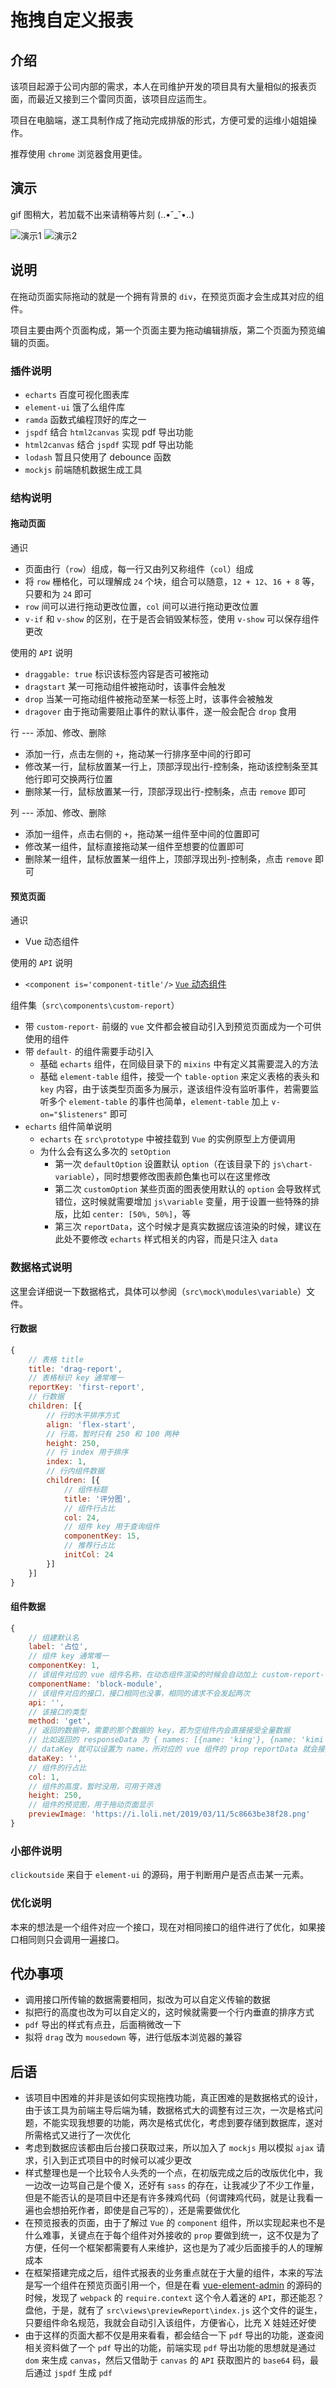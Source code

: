 # 拖拽自定义报表

## 介绍

该项目起源于公司内部的需求，本人在司维护开发的项目具有大量相似的报表页面，而最近又接到三个雷同页面，该项目应运而生。

项目在电脑端，遂工具制作成了拖动完成排版的形式，方便可爱的运维小姐姐操作。

推荐使用 `chrome` 浏览器食用更佳。

## 演示

gif 图稍大，若加载不出来请稍等片刻 (..•˘_˘•..)

![演示1](https://i.loli.net/2019/03/11/5c86699631076.gif)
![演示2](https://i.loli.net/2019/03/11/5c866969ddafb.gif)

## 说明

在拖动页面实际拖动的就是一个拥有背景的 `div`，在预览页面才会生成其对应的组件。

项目主要由两个页面构成，第一个页面主要为拖动编辑排版，第二个页面为预览编辑的页面。

### 插件说明

- `echarts` 百度可视化图表库
- `element-ui` 饿了么组件库
- `ramda` 函数式编程顶好的库之一
- `jspdf` 结合 `html2canvas` 实现 pdf 导出功能
- `html2canvas` 结合 `jspdf` 实现 pdf 导出功能
- `lodash` 暂且只使用了 debounce 函数
- `mockjs` 前端随机数据生成工具

### 结构说明

#### 拖动页面

通识

- 页面由行（`row`）组成，每一行又由列又称组件（`col`）组成
- 将 `row` 栅格化，可以理解成 `24` 个块，组合可以随意，`12 + 12`、`16 + 8` 等，只要和为 `24` 即可
- `row` 间可以进行拖动更改位置，`col` 间可以进行拖动更改位置
- `v-if` 和 `v-show` 的区别，在于是否会销毁某标签，使用 `v-show` 可以保存组件更改

使用的 `API` 说明

- `draggable: true` 标识该标签内容是否可被拖动
- `dragstart` 某一可拖动组件被拖动时，该事件会触发
- `drop` 当某一可拖动组件被拖动至某一标签上时，该事件会被触发
- `dragover` 由于拖动需要阻止事件的默认事件，遂一般会配合 `drop` 食用

行 --- 添加、修改、删除

- 添加一行，点击左侧的 `+`，拖动某一行排序至中间的行即可
- 修改某一行，鼠标放置某一行上，顶部浮现出行-控制条，拖动该控制条至其他行即可交换两行位置
- 删除某一行，鼠标放置某一行，顶部浮现出行-控制条，点击 `remove` 即可

列 --- 添加、修改、删除

- 添加一组件，点击右侧的 `+`，拖动某一组件至中间的位置即可
- 修改某一组件，鼠标直接拖动某一组件至想要的位置即可
- 删除某一组件，鼠标放置某一组件上，顶部浮现出列-控制条，点击 `remove` 即可

#### 预览页面

通识

- Vue 动态组件

使用的 `API` 说明

- `<component is='component-title'/>` [`Vue` 动态组件](https://cn.vuejs.org/v2/guide/components.html#%E5%8A%A8%E6%80%81%E7%BB%84%E4%BB%B6)

组件集（`src\components\custom-report`）

- 带 `custom-report-` 前缀的 `vue` 文件都会被自动引入到预览页面成为一个可供使用的组件
- 带 `default-` 的组件需要手动引入
  - 基础 `echarts` 组件，在同级目录下的 `mixins` 中有定义其需要混入的方法
  - 基础 `element-table` 组件，接受一个 `table-option` 来定义表格的表头和 `key` 内容，由于该类型页面多为展示，遂该组件没有监听事件，若需要监听多个 `element-table` 的事件也简单，`element-table` 加上 `v-on="$listeners"` 即可
- `echarts` 组件简单说明
  - `echarts` 在 `src\prototype` 中被挂载到 `Vue` 的实例原型上方便调用
  - 为什么会有这么多次的 `setOption`
    - 第一次 `defaultOption` 设置默认 `option`（在该目录下的 `js\chart-variable`），同时想要修改图表颜色集也可以在这里修改
    - 第二次 `customOption` 某些页面的图表使用默认的 `option` 会导致样式错位，这时候就需要增加 `js\variable` 变量，用于设置一些特殊的排版，比如 `center: [50%, 50%]`，等
    - 第三次 `reportData`，这个时候才是真实数据应该渲染的时候，建议在此处不要修改 `echarts` 样式相关的内容，而是只注入 `data`

### 数据格式说明

这里会详细说一下数据格式，具体可以参阅（`src\mock\modules\variable`）文件。

#### 行数据
```js
{
    // 表格 title
    title: 'drag-report',
    // 表格标识 key 通常唯一
    reportKey: 'first-report',
    // 行数据
    children: [{
        // 行的水平排序方式
        align: 'flex-start',
        // 行高，暂时只有 250 和 100 两种
        height: 250,
        // 行 index 用于排序
        index: 1,
        // 行内组件数据
        children: [{
            // 组件标题
            title: '评分图',
            // 组件行占比
            col: 24,
            // 组件 key 用于查询组件
            componentKey: 15,
            // 推荐行占比
            initCol: 24
        }]
    }]
}
```

#### 组件数据
```js
{
    // 组建默认名
    label: '占位',
    // 组件 key 通常唯一
    componentKey: 1,
    // 该组件对应的 vue 组件名称，在动态组件渲染的时候会自动加上 custom-report- 前缀
    componentName: 'block-module',
    // 该组件对应的接口，接口相同也没事，相同的请求不会发起两次
    api: '',
    // 该接口的类型
    method: 'get',
    // 返回的数据中，需要的那个数据的 key，若为空组件内会直接接受全量数据
    // 比如返回的 responseData 为 { names: [{name: 'king'}, {name: 'kimi'}] }
    // dataKey 就可以设置为 name，所对应的 vue 组件的 prop reportData 就会接受到 name 的数据
    dataKey: '',
    // 组件的行占比
    col: 1,
    // 组件的高度，暂时没用，可用于筛选
    height: 250,
    // 组件的预览图，用于拖动页面显示
    previewImage: 'https://i.loli.net/2019/03/11/5c8663be38f28.png'
}
```

### 小部件说明

`clickoutside` 来自于 `element-ui` 的源码，用于判断用户是否点击某一元素。

### 优化说明

本来的想法是一个组件对应一个接口，现在对相同接口的组件进行了优化，如果接口相同则只会调用一遍接口。

## 代办事项

- 调用接口所传输的数据需要相同，拟改为可以自定义传输的数据
- 拟把行的高度也改为可以自定义的，这时候就需要一个行内垂直的排序方式
- `pdf` 导出的样式有点丑，后面稍微改一下
- 拟将 `drag` 改为 `mousedown` 等，进行低版本浏览器的兼容

## 后语

- 该项目中困难的并非是该如何实现拖拽功能，真正困难的是数据格式的设计，由于该工具为前端主导后端为辅，数据格式大的调整有过三次，一次是格式问题，不能实现我想要的功能，两次是格式优化，考虑到要存储到数据库，遂对所需格式又进行了一次优化
- 考虑到数据应该都由后台接口获取过来，所以加入了 `mockjs` 用以模拟 `ajax` 请求，引入到正式项目中的时候可以减少更改
- 样式整理也是一个比较令人头秃的一个点，在初版完成之后的改版优化中，我一边改一边骂自己是个傻 X，还好有 `sass` 的存在，让我减少了不少工作量，但是不能否认的是项目中还是有许多辣鸡代码（何谓辣鸡代码，就是让我看一遍也会想拍死作者，即使是自己写的），还是需要做优化
- 在预览报表的页面，由于了解过 `Vue` 的 `component` 组件，所以实现起来也不是什么难事，关键点在于每个组件对外接收的 `prop` 要做到统一，这不仅是为了方便，任何一个框架都需要有人来维护，这也是为了减少后面接手的人的理解成本
- 在框架搭建完成之后，组件式报表的业务重点就在于大量的组件，本来的写法是写一个组件在预览页面引用一个，但是在看 [vue-element-admin](https://github.com/PanJiaChen/vue-element-admin) 的源码的时候，发现了 `webpack` 的 `require.context` 这个令人着迷的 `API`，那还能忍？盘他，于是，就有了 `src\views\previewReport\index.js` 这个文件的诞生，只要组件命名规范，我就会自动引入该组件，方便省心，比充 X 娃娃还好使
- 由于这样的页面大都不仅是用来看看，都会结合一下 `pdf` 导出的功能，遂查阅相关资料做了一个 `pdf` 导出的功能，前端实现 `pdf` 导出功能的思想就是通过 `dom` 来生成 `canvas`，然后又借助于 `canvas` 的 `API` 获取图片的 `base64` 码，最后通过 `jspdf` 生成 `pdf`
